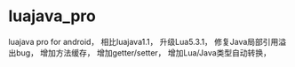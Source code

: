 # luajava_pro
luajava pro for android，
相比luajava1.1，
升级Lua5.3.1，
修复Java局部引用溢出bug，
增加方法缓存，
增加getter/setter，
增加Lua/Java类型自动转换，
